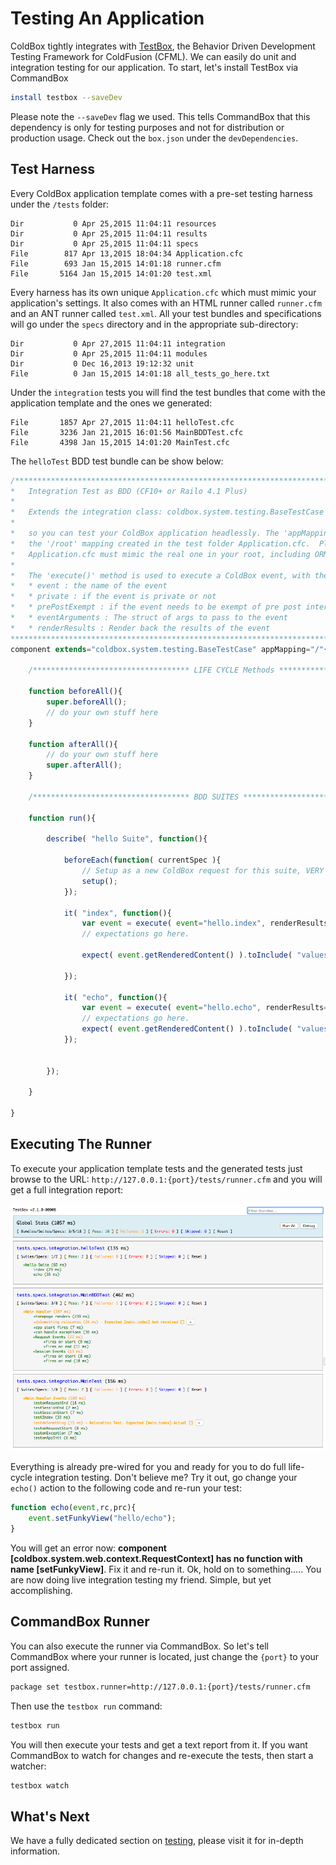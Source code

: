 # Testing An Application

ColdBox tightly integrates with [TestBox](http://www.ortussolutions.com/products/testbox), the Behavior Driven Development Testing Framework for ColdFusion (CFML).  We can easily do unit and integration testing for our application.  To start, let's install TestBox via CommandBox

```bash
install testbox --saveDev
```

Please note the `--saveDev` flag we used. This tells CommandBox that this dependency is only for testing purposes and not for distribution or production usage.  Check out the `box.json` under the `devDependencies`.


## Test Harness
Every ColdBox application template comes with a pre-set testing harness under the `/tests` folder:

```
Dir           0 Apr 25,2015 11:04:11 resources
Dir           0 Apr 25,2015 11:04:11 results
Dir           0 Apr 25,2015 11:04:11 specs
File        817 Apr 13,2015 18:04:34 Application.cfc
File        693 Jan 15,2015 14:01:18 runner.cfm
File       5164 Jan 15,2015 14:01:20 test.xml
```

Every harness has its own unique `Application.cfc` which must mimic your application's settings.  It also comes with an HTML runner called `runner.cfm` and an ANT runner called `test.xml`.  All your test bundles and specifications will go under the `specs` directory and in the appropriate sub-directory:

```
Dir           0 Apr 27,2015 11:04:11 integration
Dir           0 Apr 25,2015 11:04:11 modules
Dir           0 Dec 16,2013 19:12:32 unit
File          0 Jan 15,2015 14:01:18 all_tests_go_here.txt
```

Under the `integration` tests you will find the test bundles that come with the application template and the ones we generated:

```
File       1857 Apr 27,2015 11:04:11 helloTest.cfc
File       3236 Jan 21,2015 16:01:56 MainBDDTest.cfc
File       4398 Jan 15,2015 14:01:20 MainTest.cfc
```

The `helloTest` BDD test bundle can be show below:

```js
/*******************************************************************************
*	Integration Test as BDD (CF10+ or Railo 4.1 Plus)
*
*	Extends the integration class: coldbox.system.testing.BaseTestCase
*
*	so you can test your ColdBox application headlessly. The 'appMapping' points by default to 
*	the '/root' mapping created in the test folder Application.cfc.  Please note that this 
*	Application.cfc must mimic the real one in your root, including ORM settings if needed.
*
*	The 'execute()' method is used to execute a ColdBox event, with the following arguments
*	* event : the name of the event
*	* private : if the event is private or not
*	* prePostExempt : if the event needs to be exempt of pre post interceptors
*	* eventArguments : The struct of args to pass to the event
*	* renderResults : Render back the results of the event
*******************************************************************************/
component extends="coldbox.system.testing.BaseTestCase" appMapping="/"{
	
	/*********************************** LIFE CYCLE Methods ***********************************/

	function beforeAll(){
		super.beforeAll();
		// do your own stuff here
	}

	function afterAll(){
		// do your own stuff here
		super.afterAll();
	}

	/*********************************** BDD SUITES ***********************************/
	
	function run(){

		describe( "hello Suite", function(){

			beforeEach(function( currentSpec ){
				// Setup as a new ColdBox request for this suite, VERY IMPORTANT. ELSE EVERYTHING LOOKS LIKE THE SAME REQUEST.
				setup();
			});

			it( "index", function(){
				var event = execute( event="hello.index", renderResults=true );
				// expectations go here.
				
				expect( event.getRenderedContent() ).toInclude( "values here" );
				
			});

			it( "echo", function(){
				var event = execute( event="hello.echo", renderResults=true );
				// expectations go here.
				expect( event.getRenderedContent() ).toInclude( "values here" );			
			});

		
		});

	}

}

```

## Executing The Runner

To execute your application template tests and the generated tests just browse to the URL: `http://127.0.0.1:{port}/tests/runner.cfm` and you will get a full integration report:

![](../images/overview_testing.png)

Everything is already pre-wired for you and ready for you to do full life-cycle integration testing.  Don't believe me? Try it out, go change your `echo()` action to the following code and re-run your test:

```js
function echo(event,rc,prc){
	event.setFunkyView("hello/echo");
}	
```

You will get an error now: **component [coldbox.system.web.context.RequestContext] has no function with name [setFunkyView]**. Fix it and re-run it. Ok, hold on to something..... You are now doing live integration testing my friend.  Simple, but yet accomplishing.

## CommandBox Runner

You can also execute the runner via CommandBox. So let's tell CommandBox where your runner is located, just change the `{port}` to your port assigned.

```bash
package set testbox.runner=http://127.0.0.1:{port}/tests/runner.cfm
```

Then use the `testbox run` command:

```bash
testbox run
```

You will then execute your tests and get a text report from it.  If you want CommandBox to watch for changes and re-execute the tests, then start a watcher:

```bash
testbox watch
```

## What's Next

We have a fully dedicated section on [testing](../testing/index.md), please visit it for in-depth information.




